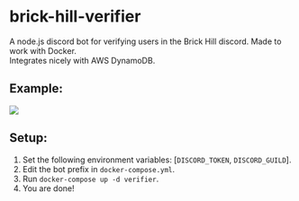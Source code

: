 # brick-hill-verifier

A node.js discord bot for verifying users in the Brick Hill discord. Made to work with Docker. \
Integrates nicely with AWS DynamoDB.

## Example:
![](https://cdn.discordapp.com/attachments/777386231410720798/777518339429105684/unknown.png)

## Setup:
1. Set the following environment variables: [`DISCORD_TOKEN`, `DISCORD_GUILD`].
2. Edit the bot prefix in `docker-compose.yml`.
3. Run `docker-compose up -d verifier`.
4. You are done!